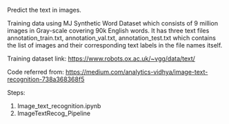 Predict the text in images.

Training data using MJ Synthetic Word Dataset which consists of 9 million images in Gray-scale covering 90k English words.
It has three text files annotation_train.txt, annotation_val.txt, annotation_test.txt which contains the list of images and their corresponding text labels in the file names itself.

Training dataset link: https://www.robots.ox.ac.uk/~vgg/data/text/

Code referred from: https://medium.com/analytics-vidhya/image-text-recognition-738a368368f5

Steps:
  1. Image_text_recognition.ipynb
  2. ImageTextRecog_Pipeline
